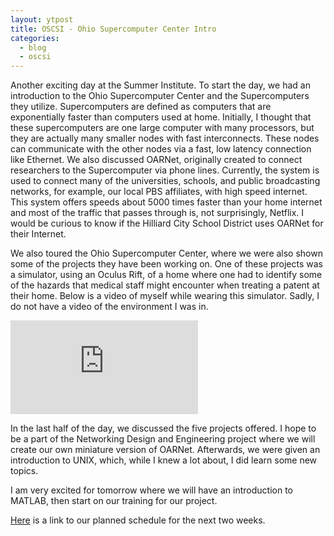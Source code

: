 ```yaml
---
layout: ytpost
title: OSCSI - Ohio Supercomputer Center Intro
categories:
  - blog
  - oscsi
---
```


Another exciting day at the Summer Institute. To start the day, we had an introduction
to the Ohio Supercomputer Center and the Supercomputers they utilize. Supercomputers
are defined as computers that are exponentially faster than computers used at
home. Initially, I thought that these supercomputers are one large computer with
many processors, but they are actually many smaller nodes with fast interconnects.
These nodes can communicate with the other nodes via a fast, low latency connection
like Ethernet. We also discussed OARNet, originally created to connect researchers
to the Supercomputer via phone lines. Currently, the system is used to connect
many of the universities, schools, and public broadcasting networks, for example,
our local PBS affiliates, with high speed internet. This system offers speeds
about 5000 times faster than your home internet and most of the traffic that
passes through is, not surprisingly, Netflix. I would be curious to know if the
Hilliard City School District uses OARNet for their Internet.

We also toured the Ohio Supercomputer Center, where we were also shown some of the
projects they have been working on. One of these projects was a simulator, using
an Oculus Rift, of a home where one had to identify some of the hazards that
medical staff might encounter when treating a patent at their home. Below is
a video of myself while wearing this simulator. Sadly, I do not have a video
of the environment I was in.

<div class='embed-responsive embed-responsive-16by9'>
	<iframe class='embed-responsive-item' id="vidSim" src='https://www.youtube.com/embed/6ASc3XQENj0?enablejsapi=1&origin=https://enzanki-ars.github.io'
	frameborder='0' allowfullscreen></iframe>
</div>

In the last half of the day, we discussed the five projects offered. I hope to be
a part of the Networking Design and Engineering project where we will create
our own miniature version of OARNet. Afterwards, we were given an introduction
to UNIX, which, while I knew a lot about, I did learn some new topics.

I am very excited for tomorrow where we will have an introduction to MATLAB, then
start on our training for our project.

<a href="/blog/img/OSCSISchedule2015.pdf">Here</a> is a link to our planned schedule
for the next two weeks.
